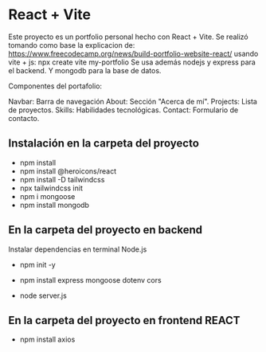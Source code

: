 # React + Vite

Este proyecto es un portfolio personal hecho con React + Vite.
Se realizó tomando como base la explicacion de: https://www.freecodecamp.org/news/build-portfolio-website-react/
usando vite + js: npx create vite my-portfolio
Se usa además nodejs y express para el backend.
Y mongodb para la base de datos.

Componentes del portafolio:

Navbar: Barra de navegación
About: Sección "Acerca de mí".
Projects: Lista de proyectos.
Skills: Habilidades tecnológicas.
Contact: Formulario de contacto.

## Instalación en la carpeta del proyecto

- npm install
- npm install @heroicons/react
- npm install -D tailwindcss
- npx tailwindcss init
- npm i mongoose
- npm install mongodb

## En la carpeta del proyecto en backend
Instalar dependencias en terminal Node.js
- npm init -y
- npm install express mongoose dotenv cors

- node server.js

## En la carpeta del proyecto en frontend REACT

- npm install axios